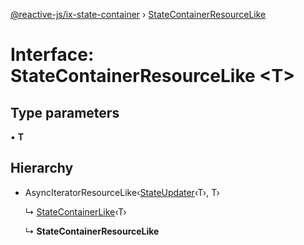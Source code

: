 [@reactive-js/ix-state-container](../README.md) › [StateContainerResourceLike](statecontainerresourcelike.md)

# Interface: StateContainerResourceLike <**T**>

## Type parameters

▪ **T**

## Hierarchy

* AsyncIteratorResourceLike‹[StateUpdater](stateupdater.md)‹T›, T›

  ↳ [StateContainerLike](statecontainerlike.md)‹T›

  ↳ **StateContainerResourceLike**
